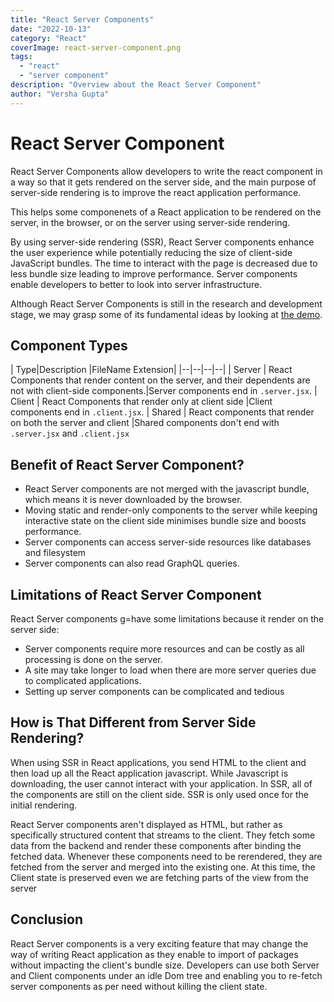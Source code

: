 ```yaml
---
title: "React Server Components"
date: "2022-10-13"
category: "React"
coverImage: react-server-component.png
tags:
  - "react"
  - "server component"
description: "Overview about the React Server Component"
author: "Versha Gupta"
---
```




# React Server Component

React Server Components allow developers to write the react component in a way so that it gets rendered on the server side, and the main purpose of server-side rendering is to improve the react application performance.

This helps some componenets of a React application to be rendered on the server, in the browser, or on the server using server-side rendering. 

By using server-side rendering (SSR), React Server components enhance the user experience while potentially reducing the size of client-side JavaScript bundles. The time to interact with the page is decreased due to less bundle size leading to improve performance. Server components enable developers to better to look into server infrastructure.

Although React Server Components is still in the research and development stage, we may grasp some of its fundamental ideas by looking at [the demo](https://youtu.be/TQQPAU21ZUw?t=1500).

## Component Types
|  Type|Description  |FileName Extension|
|--|--|--|--|
| Server | React Components that render content on the server, and their dependents are not with client-side components.|Server components end in `.server.jsx`.
| Client | React Components that render only at client side |Client components end in `.client.jsx`.
| Shared | React components that render on both the server and client |Shared components don't end with `.server.jsx` and `.client.jsx`




## Benefit of React Server Component?
- React Server components are not merged with the javascript bundle, which means it is never downloaded by the browser.
- Moving static and render-only components to the server while keeping interactive state on the client side minimises bundle size and boosts performance.
- Server components can access server-side resources like databases and filesystem 
- Server components can also read GraphQL queries.


## Limitations of React Server Component

React Server components g=have some limitations because it render on the server side:

-   Server components require more resources and can be costly as all processing is done on the server.
-   A site may take longer to load when there are more server queries due to complicated applications.
-   Setting up server components can be complicated and tedious

## How is That Different from Server Side Rendering?

When using SSR in React applications, you send HTML to the client and then load up all the React application javascript. While Javascript is downloading, the user cannot interact with your application.
In SSR, all of the components are still on the client side. SSR is only used once for the initial rendering.

React Server components aren't displayed as HTML, but rather as specifically structured content that streams to the client. They fetch some data from the backend and render these components after binding the fetched data. Whenever these components need to be rerendered, they are fetched from the server and merged into the existing one. At this time, the Client state is preserved even we are fetching parts of the view from the server

## Conclusion
React Server components is a very exciting feature that may change the way of writing React application as they enable to import of packages without impacting the client's bundle size.
Developers can use both Server and Client components under an idle Dom tree and enabling you to re-fetch server components as per need without killing the client state.
